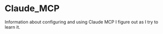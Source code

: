 # Claude_MCP
Information about configuring and using Claude MCP I figure out as I try to learn it. 
